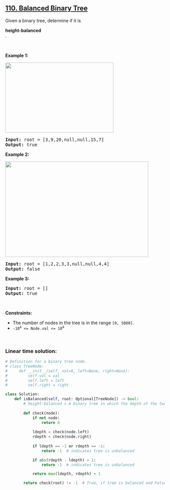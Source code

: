 ## [110. Balanced Binary Tree](https://leetcode.com/problems/balanced-binary-tree/description/)

<div class="elfjS" data-track-load="description_content"><p>Given a binary tree, determine if it is <span data-keyword="height-balanced" class=" cursor-pointer relative text-dark-blue-s text-sm"><div class="popover-wrapper inline-block" data-headlessui-state=""><div><div aria-expanded="false" data-headlessui-state="" id="headlessui-popover-button-:rj:"><div><strong>height-balanced</strong></div></div><div style="position: fixed; z-index: 40; inset: 0px auto auto 0px; transform: translate(308px, 183px);"></div></div></div></span>.</p>

<p>&nbsp;</p>
<p><strong class="example">Example 1:</strong></p>
<img alt="" src="https://assets.leetcode.com/uploads/2020/10/06/balance_1.jpg" style="width: 342px; height: 221px;">
<pre><strong>Input:</strong> root = [3,9,20,null,null,15,7]
<strong>Output:</strong> true
</pre>

<p><strong class="example">Example 2:</strong></p>
<img alt="" src="https://assets.leetcode.com/uploads/2020/10/06/balance_2.jpg" style="width: 452px; height: 301px;">
<pre><strong>Input:</strong> root = [1,2,2,3,3,null,null,4,4]
<strong>Output:</strong> false
</pre>

<p><strong class="example">Example 3:</strong></p>

<pre><strong>Input:</strong> root = []
<strong>Output:</strong> true
</pre>

<p>&nbsp;</p>
<p><strong>Constraints:</strong></p>

<ul>
	<li>The number of nodes in the tree is in the range <code>[0, 5000]</code>.</li>
	<li><code>-10<sup>4</sup> &lt;= Node.val &lt;= 10<sup>4</sup></code></li>
</ul>
</div>


</br>

### Linear time solution:

```py
# Definition for a binary tree node.
# class TreeNode:
#     def __init__(self, val=0, left=None, right=None):
#         self.val = val
#         self.left = left
#         self.right = right

class Solution:
    def isBalanced(self, root: Optional[TreeNode]) -> bool:
        # height-balanced = A binary tree in which the depth of the two subtrees of every node never differs by more than one.
        
        def check(node):
            if not node:
                return 0
            
            ldepth = check(node.left)
            rdepth = check(node.right)
            
            if ldepth == -1 or rdepth == -1:
                return -1  # indicates tree is unbalanced

            if abs(rdepth - ldepth) > 1:
                return -1  # indicates tree is unbalanced

            return max(ldepth, rdepth) + 1

        return check(root) != -1  # True, if tree is balanced and False if unbalanced.
```
